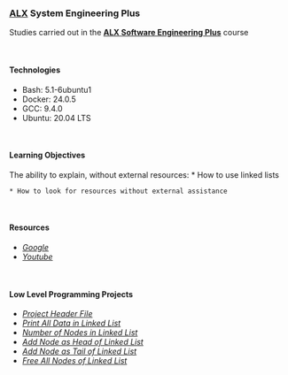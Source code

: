 ### [ALX](https://www.alxafrica.com/) System Engineering Plus

Studies carried out in the **[ALX Software Engineering Plus](https://www.alxafrica.com/software-engineering-plus/)** course

<br />

#### Technologies

* Bash:     5.1-6ubuntu1
* Docker:   24.0.5
* GCC:      9.4.0
* Ubuntu:   20.04 LTS

<br />

#### Learning Objectives

The ability to explain, without external resources:
    * How to use linked lists

    * How to look for resources without external assistance

<br />

#### Resources

* _[Google](https://google.com)_
* _[Youtube](https://youtube.com)_

<br />

#### Low Level Programming Projects

* _[Project Header File](lists.h)_
* _[Print All Data in Linked List](0-print_listint.c)_
* _[Number of Nodes in Linked List](1-listint_len.c)_
* _[Add Node as Head of Linked List](2-add_nodeint.c)_
* _[Add Node as Tail of Linked List](3-add_nodeint_end.c)_
* _[Free All Nodes of Linked List](4-free_listint.c)_

<br />

